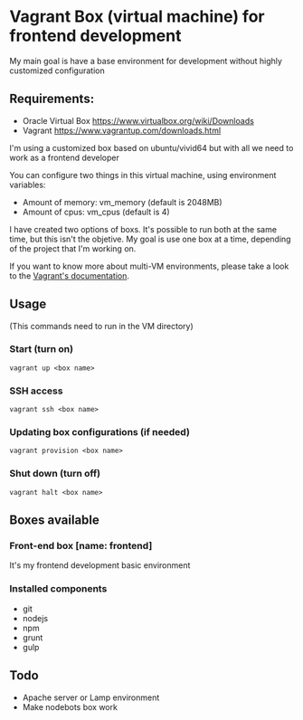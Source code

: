 # Vagrant Box (virtual machine) for frontend development
My main goal is have a base environment for development without highly customized configuration

## Requirements:
- Oracle Virtual Box https://www.virtualbox.org/wiki/Downloads
- Vagrant https://www.vagrantup.com/downloads.html

I'm using a customized box based on ubuntu/vivid64 but with all we need to work as a frontend developer

You can configure two things in this virtual machine, using environment variables:
  - Amount of memory: vm_memory (default is 2048MB)
  - Amount of cpus: vm_cpus (default is 4)

I have created two options of boxs. It's possible to run both at the same time, but this isn't the objetive. My goal is use one box at a time, depending of the project that I'm working on.

If you want to know more about multi-VM environments, please take a look to the [Vagrant's documentation](https://docs.vagrantup.com/v2/multi-machine/).

## Usage
(This commands need to run in the VM directory)

### Start (turn on)
`vagrant up <box name>`

### SSH access
`vagrant ssh <box name>`

### Updating box configurations (if needed)
`vagrant provision <box name>`

### Shut down (turn off)
`vagrant halt <box name>`

## Boxes available
### Front-end box [name: **frontend**]
It's my frontend development basic environment

### Installed components
  - git
  - nodejs
  - npm
  - grunt
  - gulp

## Todo
  - Apache server or Lamp environment
  - Make nodebots box work
